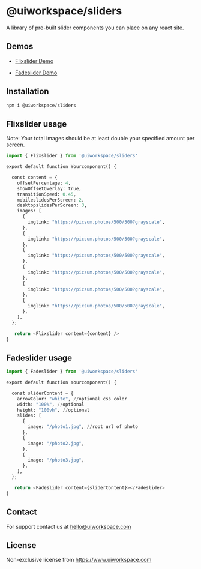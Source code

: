 # @uiworkspace/sliders

A library of pre-built slider components you can place on any react site.

## Demos

- [Flixslider Demo](https://uiworkspace.com/component/flixslider)

- [Fadeslider Demo](https://uiworkspace.com/component/fadeslider)

## Installation

```bash
npm i @uiworkspace/sliders
```

## Flixslider usage

Note: Your total images should be at least double your specified amount per screen.

```python
import { Flixslider } from '@uiworkspace/sliders'

export default function Yourcomponent() {

  const content = {
    offsetPercentage: 4,
    showOffsetOverlay: true,
    transitionSpeed: 0.45,
    mobileslidesPerScreen: 2,
    desktopslidesPerScreen: 3,
    images: [
      {
        imglink: "https://picsum.photos/500/500?grayscale",
      },
      {
        imglink: "https://picsum.photos/500/500?grayscale",
      },
      {
        imglink: "https://picsum.photos/500/500?grayscale",
      },
      {
        imglink: "https://picsum.photos/500/500?grayscale",
      },
      {
        imglink: "https://picsum.photos/500/500?grayscale",
      },
      {
        imglink: "https://picsum.photos/500/500?grayscale",
      },
    ],
  };

   return <Flixslider content={content} />
}
```

## Fadeslider usage

```python
import { Fadeslider } from '@uiworkspace/sliders'

export default function Yourcomponent() {

  const sliderContent = {
    arrowColor: "white", //optional css color
    width: "100%", //optional
    height: "100vh", //optional
    slides: [
      {
        image: "/photo1.jpg", //root url of photo
      },
      {
        image: "/photo2.jpg",
      },
      {
        image: "/photo3.jpg",
      },
    ],
  };

   return <Fadeslider content={sliderContent}></Fadeslider>
}
```

## Contact

For support contact us at hello@uiworkspace.com

## License

Non-exclusive license from https://www.uiworkspace.com
